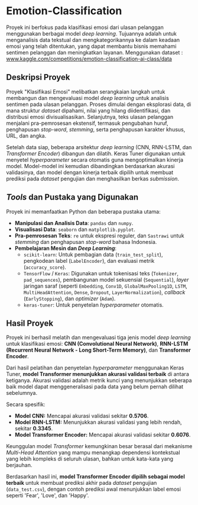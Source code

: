 # Emotion-Classification


Proyek ini berfokus pada klasifikasi emosi dari ulasan pelanggan menggunakan berbagai model *deep learning*. Tujuannya adalah untuk menganalisis data tekstual dan mengkategorikannya ke dalam keadaan emosi yang telah ditentukan, yang dapat membantu bisnis memahami sentimen pelanggan dan meningkatkan layanan. Menggunakan dataset : www.kaggle.com/competitions/emotion-classification-ai-class/data

## Deskripsi Proyek

Proyek "Klasifikasi Emosi" melibatkan serangkaian langkah untuk membangun dan mengevaluasi model *deep learning* untuk analisis sentimen pada ulasan pelanggan. Proses dimulai dengan eksplorasi data, di mana struktur *dataset* dipahami, nilai yang hilang diidentifikasi, dan distribusi emosi divisualisasikan. Selanjutnya, teks ulasan pelanggan menjalani pra-pemrosesan ekstensif, termasuk pengubahan huruf, penghapusan *stop-word*, *stemming*, serta penghapusan karakter khusus, URL, dan angka.

Setelah data siap, beberapa arsitektur *deep learning* (CNN, RNN-LSTM, dan *Transformer Encoder*) dibangun dan dilatih. Keras Tuner digunakan untuk menyetel *hyperparameter* secara otomatis guna mengoptimalkan kinerja model. Model-model ini kemudian dibandingkan berdasarkan akurasi validasinya, dan model dengan kinerja terbaik dipilih untuk membuat prediksi pada *dataset* pengujian dan menghasilkan berkas *submission*.

## *Tools* dan Pustaka yang Digunakan

Proyek ini memanfaatkan Python dan beberapa pustaka utama:

* **Manipulasi dan Analisis Data**: `pandas` dan `numpy`.
* **Visualisasi Data**: `seaborn` dan `matplotlib.pyplot`.
* **Pra-pemrosesan Teks**: `re` untuk ekspresi reguler, dan `Sastrawi` untuk *stemming* dan penghapusan *stop-word* bahasa Indonesia.
* **Pembelajaran Mesin dan *Deep Learning***:
    * `scikit-learn`: Untuk pembagian data (`train_test_split`), pengkodean label (`LabelEncoder`), dan evaluasi metrik (`accuracy_score`).
    * `TensorFlow` / `Keras`: Digunakan untuk tokenisasi teks (`Tokenizer`, `pad_sequences`), pembangunan model sekuensial (`Sequential`), *layer* jaringan saraf (seperti `Embedding`, `Conv1D`, `GlobalMaxPooling1D`, `LSTM`, `MultiHeadAttention`, `Dense`, `Dropout`, `LayerNormalization`), *callback* (`EarlyStopping`), dan *optimizer* (`Adam`).
    * `keras-tuner`: Untuk penyetelan *hyperparameter* otomatis.

## Hasil Proyek

Proyek ini berhasil melatih dan mengevaluasi tiga jenis model *deep learning* untuk klasifikasi emosi: **CNN (Convolutional Neural Network)**, **RNN-LSTM (Recurrent Neural Network - Long Short-Term Memory)**, dan **Transformer Encoder**.

Dari hasil pelatihan dan penyetelan *hyperparameter* menggunakan Keras Tuner, **model Transformer menunjukkan akurasi validasi terbaik** di antara ketiganya. Akurasi validasi adalah metrik kunci yang menunjukkan seberapa baik model dapat menggeneralisasi pada data yang belum pernah dilihat sebelumnya.

Secara spesifik:
* **Model CNN:** Mencapai akurasi validasi sekitar **0.5706**.
* **Model RNN-LSTM:** Menunjukkan akurasi validasi yang lebih rendah, sekitar **0.3345**.
* **Model Transformer Encoder:** Mencapai akurasi validasi sekitar **0.6076**.

Keunggulan model *Transformer* kemungkinan besar berasal dari mekanisme *Multi-Head Attention* yang mampu menangkap dependensi kontekstual yang lebih kompleks di seluruh ulasan, bahkan untuk kata-kata yang berjauhan.

Berdasarkan hasil ini, **model Transformer Encoder dipilih sebagai model terbaik** untuk membuat prediksi akhir pada *dataset* pengujian (`data_test.csv`), dengan contoh prediksi awal menunjukkan label emosi seperti 'Fear', 'Love', dan 'Happy'.

